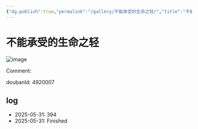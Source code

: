 ```yaml
---
{"dg-publish":true,"permalink":"/gallery/不能承受的生命之轻/","title":"不能承受的生命之轻","created":"2025-06-16T14:31:17.513+08:00"}
---
```



# 不能承受的生命之轻

![image](https://hiraeth-picbed.oss-cn-beijing.aliyuncs.com/20250531153935.webp)

Comment: 



doubanId: 4920007

## log

- 2025-05-31: 394
- 2025-05-31: Finished
